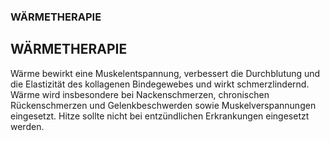 ### WÄRMETHERAPIE

WÄRMETHERAPIE
-------------

Wärme bewirkt eine Muskelentspannung, verbessert die Durchblutung und die Elastizität des kollagenen Bindegewebes und wirkt schmerzlindernd. Wärme wird insbesondere bei Nackenschmerzen, chronischen Rückenschmerzen und Gelenkbeschwerden sowie Muskelverspannungen eingesetzt. Hitze sollte nicht bei entzündlichen Erkrankungen eingesetzt werden.
